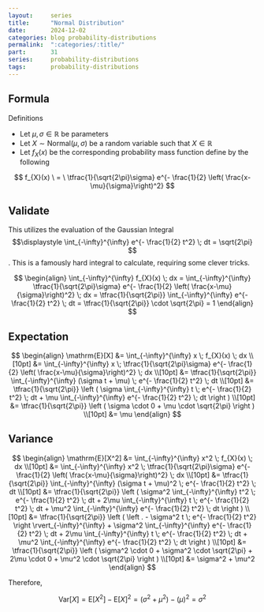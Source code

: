 ```yaml
---
layout:     series
title:      "Normal Distribution"
date:       2024-12-02
categories: blog probability-distributions
permalink:  ":categories/:title/"
part:       31
series:     probability-distributions
tags:       probability-distributions
---
```


## Formula

Definitions
- Let $\mu, \sigma \in \mathbb{R}$ be parameters
- Let $X \sim \text{Normal}(\mu, \sigma)$ be a random variable such that $X \in \mathbb{R}$
- Let $f_X(x)$ be the corresponding probability mass function define by the following

$$
f_{X}(x)
\ = \
\tfrac{1}{\sqrt{2\pi}\sigma} e^{- \frac{1}{2} \left( \frac{x-\mu}{\sigma}\right)^2}
$$

## Validate

This utilizes the evaluation of the <span class="tooltip">Gaussian Integral
    <span class="tooltiptext"> 
        $$\displaystyle
        \int_{-\infty}^{\infty} e^{- \frac{1}{2} t^2} \; dt = \sqrt{2\pi}
        $$
    </span>
</span>. This is a famously hard integral to calculate, requiring some clever tricks.

$$
\begin{align}
    \int_{-\infty}^{\infty} f_{X}(x) \; dx = \int_{-\infty}^{\infty} \tfrac{1}{\sqrt{2\pi}\sigma} e^{- \frac{1}{2} \left( \frac{x-\mu}{\sigma}\right)^2} \; dx = \tfrac{1}{\sqrt{2\pi}} \int_{-\infty}^{\infty} e^{- \frac{1}{2} t^2} \; dt = \tfrac{1}{\sqrt{2\pi}} \cdot \sqrt{2\pi} = 1
\end{align}
$$

## Expectation

$$
\begin{align}
    \mathrm{E}[X]
    &= \int_{-\infty}^{\infty} x \; f_{X}(x) \; dx \\[10pt]
    &= \int_{-\infty}^{\infty} x \; \tfrac{1}{\sqrt{2\pi}\sigma} e^{- \frac{1}{2} \left( \frac{x-\mu}{\sigma}\right)^2} \; dx \\[10pt]
    &= \tfrac{1}{\sqrt{2\pi}} \int_{-\infty}^{\infty} (\sigma t + \mu) \;  e^{- \frac{1}{2} t^2} \; dt \\[10pt]
    &= \tfrac{1}{\sqrt{2\pi}} \left ( \sigma \int_{-\infty}^{\infty} t \; e^{- \frac{1}{2} t^2} \; dt + \mu \int_{-\infty}^{\infty} e^{- \frac{1}{2} t^2} \; dt \right ) \\[10pt]
    &= \tfrac{1}{\sqrt{2\pi}} \left ( \sigma \cdot 0 + \mu \cdot \sqrt{2\pi} \right ) \\[10pt]
    &= \mu
\end{align}
$$


## Variance

$$
\begin{align}
    \mathrm{E}[X^2]
    &= \int_{-\infty}^{\infty} x^2 \; f_{X}(x) \; dx \\[10pt]
    &= \int_{-\infty}^{\infty} x^2 \; \tfrac{1}{\sqrt{2\pi}\sigma} e^{- \frac{1}{2} \left( \frac{x-\mu}{\sigma}\right)^2} \; dx \\[10pt]
    &= \tfrac{1}{\sqrt{2\pi}} \int_{-\infty}^{\infty} (\sigma t + \mu)^2 \;  e^{- \frac{1}{2} t^2} \; dt \\[10pt]
    &= \tfrac{1}{\sqrt{2\pi}} \left ( \sigma^2 \int_{-\infty}^{\infty} t^2 \; e^{- \frac{1}{2} t^2} \; dt + 2\mu \int_{-\infty}^{\infty} t \; e^{- \frac{1}{2} t^2} \; dt + \mu^2 \int_{-\infty}^{\infty} e^{- \frac{1}{2} t^2} \; dt \right ) \\[10pt]
    &= \tfrac{1}{\sqrt{2\pi}} \left ( \left . - \sigma^2 t \; e^{- \frac{1}{2} t^2} \right \rvert_{-\infty}^{\infty} + \sigma^2 \int_{-\infty}^{\infty} e^{- \frac{1}{2} t^2} \; dt + 2\mu \int_{-\infty}^{\infty} t \; e^{- \frac{1}{2} t^2} \; dt + \mu^2 \int_{-\infty}^{\infty} e^{- \frac{1}{2} t^2} \; dt \right ) \\[10pt]
    &= \tfrac{1}{\sqrt{2\pi}} \left ( \sigma^2 \cdot 0 + \sigma^2 \cdot \sqrt{2\pi} + 2\mu \cdot 0 + \mu^2 \cdot \sqrt{2\pi} \right ) \\[10pt]
    &= \sigma^2 + \mu^2
\end{align}
$$

Therefore, 

$$
\mathrm{Var}[X] = \mathrm{E}[X^2] - \mathrm{E}[X]^2 = \left ( \sigma^2 + \mu^2 \right ) - \left ( \mu \right)^2 = \sigma^2
$$

